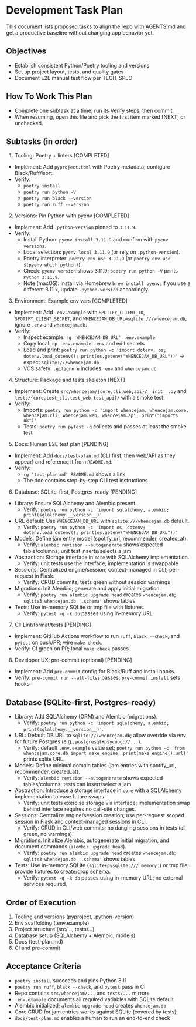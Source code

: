 # Development Task Plan

This document lists proposed tasks to align the repo with AGENTS.md and get a productive baseline without changing app behavior yet.

## Objectives
- Establish consistent Python/Poetry tooling and versions
- Set up project layout, tests, and quality gates
- Document E2E manual test flow per TECH_SPEC

## How To Work This Plan
- Complete one subtask at a time, run its Verify steps, then commit.
- When resuming, open this file and pick the first item marked [NEXT] or unchecked.

## Subtasks (in order)

1) Tooling: Poetry + linters [COMPLETED]
- Implement: Add `pyproject.toml` with Poetry metadata; configure Black/Ruff/isort.
- Verify:
  - `poetry install`
  - `poetry run python -V`
  - `poetry run black --version`
  - `poetry run ruff --version`

2) Versions: Pin Python with pyenv [COMPLETED]
- Implement: Add `.python-version` pinned to `3.11.9`.
- Verify:
  - Install Python: `pyenv install 3.11.9` and confirm with `pyenv versions`.
  - Local selection: `pyenv local 3.11.9` (or rely on `.python-version`).
  - Poetry interpreter: `poetry env use 3.11.9` (or `poetry env use $(pyenv which python)`).
  - Check: `pyenv version` shows 3.11.9; `poetry run python -V` prints `Python 3.11.9`.
  - Note (macOS): install via Homebrew `brew install pyenv`; if you use a different 3.11.x, update `.python-version` accordingly.

3) Environment: Example env vars [COMPLETED]
- Implement: Add `.env.example` with `SPOTIFY_CLIENT_ID`, `SPOTIFY_CLIENT_SECRET`, and `WHENCEJAM_DB_URL=sqlite:///whencejam.db`; ignore `.env` and `whencejam.db`.
- Verify:
  - Inspect example: `rg 'WHENCEJAM_DB_URL' .env.example`
  - Copy local: `cp .env.example .env` and edit secrets
  - Load and print: `poetry run python -c 'import dotenv, os; dotenv.load_dotenv(); print(os.getenv("WHENCEJAM_DB_URL"))'` → expect `sqlite:///whencejam.db`
  - VCS safety: `.gitignore` includes `.env` and `whencejam.db`

4) Structure: Package and tests skeleton [NEXT]
- Implement: Create `src/whencejam/{core,cli,web,api}/__init__.py` and `tests/{core,test_cli,test_web,test_api}/` with a smoke test.
- Verify:
  - Imports: `poetry run python -c 'import whencejam, whencejam.core, whencejam.cli, whencejam.web, whencejam.api; print("imports ok")'`
  - Tests: `poetry run pytest -q` collects and passes at least the smoke test

5) Docs: Human E2E test plan [PENDING]
- Implement: Add `docs/test-plan.md` (CLI first, then web/API as they appear) and reference it from `README.md`.
- Verify:
  - `rg 'test-plan.md' README.md` shows a link
  - The doc contains step-by-step CLI test instructions

6) Database: SQLite-first, Postgres-ready [PENDING]
- Library: Ensure SQLAlchemy and Alembic present.
  - Verify: `poetry run python -c 'import sqlalchemy, alembic; print(sqlalchemy.__version__)'`
- URL default: Use `WHENCEJAM_DB_URL` with `sqlite:///whencejam.db` default.
  - Verify: `poetry run python -c 'import os, dotenv; dotenv.load_dotenv(); print(os.getenv("WHENCEJAM_DB_URL"))'`
- Models: Define jam entry model (spotify_url, recommender, created_at).
  - Verify: `alembic revision --autogenerate` shows expected table/columns; unit test inserts/selects a jam
- Abstraction: Storage interface in `core` with SQLAlchemy implementation.
  - Verify: unit tests use the interface; implementation is swappable
- Sessions: Centralized engine/session; context-managed in CLI; per-request in Flask.
  - Verify: CRUD commits; tests green without session warnings
- Migrations: Init Alembic; generate and apply initial migration.
  - Verify: `poetry run alembic upgrade head` creates `whencejam.db`; `sqlite3 whencejam.db '.schema'` shows tables
- Tests: Use in-memory SQLite or tmp file with fixtures.
  - Verify: `pytest -q -k db` passes using in-memory URL

7) CI: Lint/format/tests [PENDING]
- Implement: GitHub Actions workflow to run `ruff`, `black --check`, and `pytest` on push/PR; wire `make check`.
- Verify: CI green on PR; local `make check` passes

8) Developer UX: pre-commit (optional) [PENDING]
- Implement: Add `pre-commit` config for Black/Ruff and install hooks.
- Verify: `pre-commit run --all-files` passes; `pre-commit install` sets hooks

## Database (SQLite-first, Postgres-ready)
- Library: Add SQLAlchemy (ORM) and Alembic (migrations).
  - Verify: `poetry run python -c 'import sqlalchemy, alembic; print(sqlalchemy.__version__)'`.
- URL: Default DB URL to `sqlite:///whencejam.db`; allow override via env for future Postgres (e.g., `postgresql+psycopg://...`).
  - Verify: default `.env.example` value set; `poetry run python -c 'from whencejam.core.db import make_engine; print(make_engine().url)'` prints sqlite URL.
- Models: Define minimal domain tables (jam entries with spotify_url, recommender, created_at).
  - Verify: `alembic revision --autogenerate` shows expected tables/columns; tests can insert/select a jam.
- Abstraction: Introduce a storage interface in `core` with a SQLAlchemy implementation to ease future swaps.
  - Verify: unit tests exercise storage via interface; implementation swap behind interface requires no call-site changes.
- Sessions: Centralize engine/session creation; use per-request scoped session in Flask and context-managed sessions in CLI.
  - Verify: CRUD in CLI/web commits; no dangling sessions in tests (all green, no warnings).
- Migrations: Initialize Alembic, autogenerate initial migration, and document commands (`alembic upgrade head`).
  - Verify: `poetry run alembic upgrade head` creates `whencejam.db`; `sqlite3 whencejam.db '.schema'` shows tables.
- Tests: Use in-memory SQLite (`sqlite+pysqlite:///:memory:`) or tmp file; provide fixtures to create/drop schema.
  - Verify: `pytest -q -k db` passes using in-memory URL; no external services required.

## Order of Execution
1) Tooling and versions (pyproject, .python-version)
2) Env scaffolding (.env.example)
3) Project structure (src/…, tests/…)
4) Database setup (SQLAlchemy + Alembic, models)
5) Docs (test-plan.md)
6) CI and pre-commit

## Acceptance Criteria
- `poetry install` succeeds and pins Python 3.11
- `poetry run ruff`, `black --check`, and `pytest` pass in CI
- Repo contains `src/whencejam/...` and `tests/...` mirrors
- `.env.example` documents all required variables with SQLite default
- Alembic initialized; `alembic upgrade head` creates `whencejam.db`
- Core CRUD for jam entries works against SQLite (covered by tests)
- `docs/test-plan.md` enables a human to run an end-to-end check
